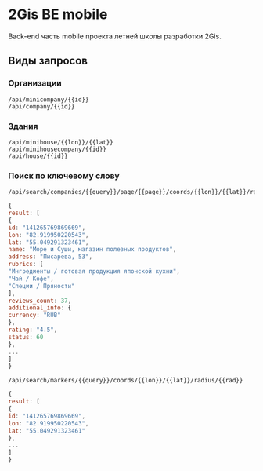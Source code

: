 2Gis BE mobile
=========
Back-end часть mobile проекта летней школы разработки 2Gis.

Виды запросов 
----
### Организации

    /api/minicompany/{{id}}
    /api/company/{{id}}
### Здания
    /api/minihouse/{{lon}}/{{lat}}
    /api/minihousecompany/{{id}}
    /api/house/{{id}}
### Поиск по ключевому слову
    /api/search/companies/{{query}}/page/{{page}}/coords/{{lon}}/{{lat}}/radius/{{rad}}
   
```javascript
{
result: [
{
id: "141265769869669",
lon: "82.919950220543",
lat: "55.049291323461",
name: "Море и Суши, магазин полезных продуктов",
address: "Писарева, 53",
rubrics: [
"Ингредиенты / готовая продукция японской кухни",
"Чай / Кофе",
"Специи / Пряности"
],
reviews_count: 37,
additional_info: {
currency: "RUB"
},
rating: "4.5",
status: 60
},
...
]
}
```


    /api/search/markers/{{query}}/coords/{{lon}}/{{lat}}/radius/{{rad}}

```javascript
{
result: [
{
id: "141265769869669",
lon: "82.919950220543",
lat: "55.049291323461"
},
...
]
}
```



